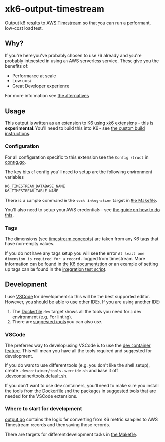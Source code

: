 # xk6-output-timestream

Output [k6](https://k6.io/) results to [AWS Timestream](https://aws.amazon.com/timestream/) so that you can run a performant, low-cost load test.

## Why?

If you're here you've probably chosen to use k6 already and you're probably interested in using an AWS serverless service. These give you the benefits of:

- Performance at scale
- Low cost
- Great Developer experience

For more information see [the alternatives](docs/Alternatives.md)

## Usage

This output is written as an extension to K6 using [xk6 extensions](https://github.com/grafana/xk6) - this is **experimental**. You'll need to build this into K6 - see [the custom build instructions](https://github.com/grafana/xk6#custom-builds).

### Configuration

For all configuration specific to this extension see the `Config struct` in [config.go](config.go).

The key bits of config you'll need to setup are the following environment variables

```sh
K6_TIMESTREAM_DATABASE_NAME
K6_TIMESTREAM_TABLE_NAME
```

There is a sample command in the `test-integration` target in [the Makefile](Makefile).

You'll also need to setup your AWS credentials - see [the guide on how to do this](https://docs.aws.amazon.com/sdk-for-go/v1/developer-guide/configuring-sdk.html#specifying-credentials).

### Tags

The dimensions (see [timestream concepts](https://docs.aws.amazon.com/timestream/latest/developerguide/concepts.html)) are taken from any K6 tags that have non-empty values.

If you do not have any tags setup you will see the error `At least one dimension is required for a record.` logged from timestream. More information can be found in [the K6 documentation](https://k6.io/docs/using-k6/tags-and-groups/) or an example of setting up tags can be found in the [integration test script](test/test.js).

## Development

I use [VSCode](https://code.visualstudio.com/) for development so this will be the best supported editor. However, you should be able to use other IDEs. If you are using another IDE:

1. The [Dockerfile](Dockerfile) `dev` target shows all the tools you need for a dev environment (e.g. For linting).
2. There are [suggested tools](.devcontainer/tools.default.sh) you can also use.

### VSCode

The preferred way to develop using VSCode is to use the [dev container feature](https://code.visualstudio.com/learn/develop-cloud/containers). This will mean you have all the tools required and suggested for development.

If you do want to use different tools (e.g. you don't like the shell setup), create `.devcontainer/tools.override.sh` and base it off [.devcontainer/tools.default.sh](.devcontainer/tools.default.sh).

If you don't want to use dev containers, you'll need to make sure you install the tools from the [Dockerfile](Dockerfile) and the packages in [suggested tools](.devcontainer/tools.default.sh) that are needed for the VSCode extensions.

### Where to start for development

[output.go](output.go) contains the logic for converting from K6 metric samples to AWS Timestream records and then saving those records.

There are targets for different development tasks in [the Makefile](Makefile).
